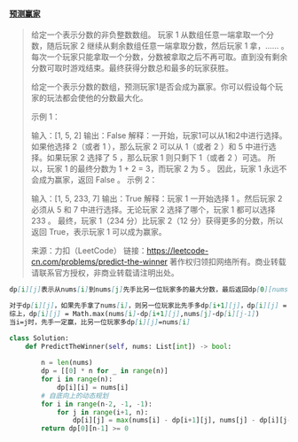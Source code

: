 #### [预测赢家](https://leetcode-cn.com/problems/predict-the-winner/)

> 给定一个表示分数的非负整数数组。 玩家 1 从数组任意一端拿取一个分数，随后玩家 2 继续从剩余数组任意一端拿取分数，然后玩家 1 拿，…… 。每次一个玩家只能拿取一个分数，分数被拿取之后不再可取。直到没有剩余分数可取时游戏结束。最终获得分数总和最多的玩家获胜。
>
> 给定一个表示分数的数组，预测玩家1是否会成为赢家。你可以假设每个玩家的玩法都会使他的分数最大化。
>
>  
>
> 示例 1：
>
> 输入：[1, 5, 2]
> 输出：False
> 解释：一开始，玩家1可以从1和2中进行选择。
> 如果他选择 2（或者 1 ），那么玩家 2 可以从 1（或者 2 ）和 5 中进行选择。如果玩家 2 选择了 5 ，那么玩家 1 则只剩下 1（或者 2 ）可选。
> 所以，玩家 1 的最终分数为 1 + 2 = 3，而玩家 2 为 5 。
> 因此，玩家 1 永远不会成为赢家，返回 False 。
> 示例 2：
>
> 输入：[1, 5, 233, 7]
> 输出：True
> 解释：玩家 1 一开始选择 1 。然后玩家 2 必须从 5 和 7 中进行选择。无论玩家 2 选择了哪个，玩家 1 都可以选择 233 。
>      最终，玩家 1（234 分）比玩家 2（12 分）获得更多的分数，所以返回 True，表示玩家 1 可以成为赢家。
>
> 来源：力扣（LeetCode）
> 链接：https://leetcode-cn.com/problems/predict-the-winner
> 著作权归领扣网络所有。商业转载请联系官方授权，非商业转载请注明出处。



```markdown
dp[i][j]表示从nums[i]到nums[j]先手比另一位玩家多的最大分数，最后返回dp[0][nums.length-1]是否大于0即可

对于dp[i][j]，如果先手拿了nums[i]，则另一位玩家比先手多dp[i+1][j]，dp[i][j] = nums[i]-dp[i+1][j]，如果先手拿了nums[j]，则另一位玩家比先手多dp[i][j-1]，dp[i][j] = nums[j]-dp[i][j-1]
综上，dp[i][j] = Math.max(nums[i]-dp[i+1][j],nums[j]-dp[i][j-1])
当i=j时，先手一定赢，比另一位玩家多dp[i][j]=nums[i]
```



```python
class Solution:
    def PredictTheWinner(self, nums: List[int]) -> bool:
        
        n = len(nums)
        dp = [[0] * n for _ in range(n)]
        for i in range(n):
            dp[i][i] = nums[i]
        # 自底向上的动态规划
        for i in range(n-2, -1, -1):
            for j in range(i+1, n):
                dp[i][j] = max(nums[i] - dp[i+1][j], nums[j] - dp[i][j-1])
        return dp[0][n-1] >= 0
```

